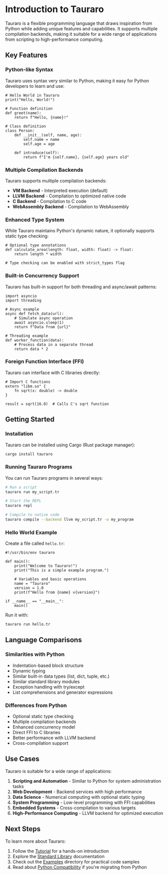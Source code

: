# Introduction to Tauraro

Tauraro is a flexible programming language that draws inspiration from Python while adding unique features and capabilities. It supports multiple compilation backends, making it suitable for a wide range of applications from scripting to high-performance computing.

## Key Features

### Python-like Syntax
Tauraro uses syntax very similar to Python, making it easy for Python developers to learn and use:

```tauraro
# Hello World in Tauraro
print("Hello, World!")

# Function definition
def greet(name):
    return f"Hello, {name}!"

# Class definition
class Person:
    def __init__(self, name, age):
        self.name = name
        self.age = age
    
    def introduce(self):
        return f"I'm {self.name}, {self.age} years old"
```

### Multiple Compilation Backends
Tauraro supports multiple compilation backends:
- **VM Backend** - Interpreted execution (default)
- **LLVM Backend** - Compilation to optimized native code
- **C Backend** - Compilation to C code
- **WebAssembly Backend** - Compilation to WebAssembly

### Enhanced Type System
While Tauraro maintains Python's dynamic nature, it optionally supports static type checking:

```tauraro
# Optional type annotations
def calculate_area(length: float, width: float) -> float:
    return length * width

# Type checking can be enabled with strict_types flag
```

### Built-in Concurrency Support
Tauraro has built-in support for both threading and async/await patterns:

```tauraro
import asyncio
import threading

# Async example
async def fetch_data(url):
    # Simulate async operation
    await asyncio.sleep(1)
    return f"Data from {url}"

# Threading example
def worker_function(data):
    # Process data in a separate thread
    return data * 2
```

### Foreign Function Interface (FFI)
Tauraro can interface with C libraries directly:

```tauraro
# Import C functions
extern "libm.so" {
    fn sqrt(x: double) -> double
}

result = sqrt(16.0)  # Calls C's sqrt function
```

## Getting Started

### Installation
Tauraro can be installed using Cargo (Rust package manager):

```bash
cargo install tauraro
```

### Running Tauraro Programs
You can run Tauraro programs in several ways:

```bash
# Run a script
tauraro run my_script.tr

# Start the REPL
tauraro repl

# Compile to native code
tauraro compile --backend llvm my_script.tr -o my_program
```

### Hello World Example
Create a file called `hello.tr`:

```tauraro
#!/usr/bin/env tauraro

def main():
    print("Welcome to Tauraro!")
    print("This is a simple example program.")
    
    # Variables and basic operations
    name = "Tauraro"
    version = 1.0
    print(f"Hello from {name} v{version}")

if __name__ == "__main__":
    main()
```

Run it with:
```bash
tauraro run hello.tr
```

## Language Comparisons

### Similarities with Python
- Indentation-based block structure
- Dynamic typing
- Similar built-in data types (list, dict, tuple, etc.)
- Similar standard library modules
- Exception handling with try/except
- List comprehensions and generator expressions

### Differences from Python
- Optional static type checking
- Multiple compilation backends
- Enhanced concurrency model
- Direct FFI to C libraries
- Better performance with LLVM backend
- Cross-compilation support

## Use Cases

Tauraro is suitable for a wide range of applications:

1. **Scripting and Automation** - Similar to Python for system administration tasks
2. **Web Development** - Backend services with high performance
3. **Data Science** - Numerical computing with optional static typing
4. **System Programming** - Low-level programming with FFI capabilities
5. **Embedded Systems** - Cross-compilation to various targets
6. **High-Performance Computing** - LLVM backend for optimized execution

## Next Steps

To learn more about Tauraro:
1. Follow the [Tutorial](tutorial.md) for a hands-on introduction
2. Explore the [Standard Library](library/) documentation
3. Check out the [Examples](../examples/) directory for practical code samples
4. Read about [Python Compatibility](python_compatibility.md) if you're migrating from Python